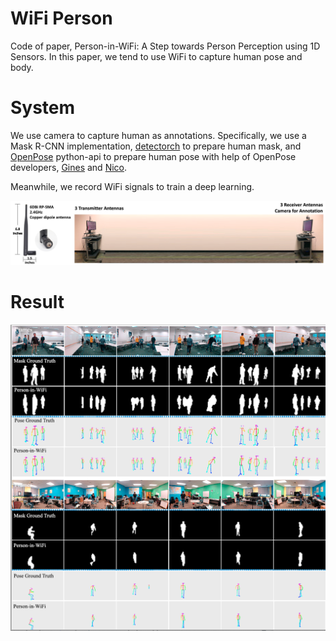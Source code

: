 # WiFi Person
Code of paper, Person-in-WiFi: A Step towards Person Perception using 1D Sensors. In this paper, we tend to use WiFi to capture human pose and body.

# System
We use camera to capture human as annotations. Specifically, we use a Mask R-CNN implementation, [detectorch](https://github.com/ignacio-rocco/detectorch) to prepare human mask, and [OpenPose](https://github.com/CMU-Perceptual-Computing-Lab/openpose) python-api to prepare human pose with help of OpenPose developers, [Gines](https://github.com/gineshidalgo99) and [Nico](https://github.com/gnastacast).  

Meanwhile, we record WiFi signals to train a deep learning.

![system](figs/systems.png)
# Result
![Result](figs/result.png)
